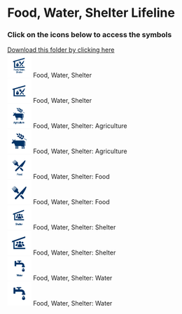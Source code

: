 # Food, Water, Shelter Lifeline<br>
### Click on the icons below to access the symbols<br>
<a href='https://minhaskamal.github.io/DownGit/#/home?url=https://github.com/NAPSG/DHS-Symbol-Server/tree/main/dhs-symbol/assets/icons/Lifelines/Food%2C%20Water%2C%20Shelter%20Lifeline'>Download this folder by clicking here</a><br><a href='https://github.com/NAPSG/DHS-Symbol-Server/raw/main/dhs-symbol/assets/icons/Lifelines/Food%2C%20Water%2C%20Shelter%20Lifeline/icon-KCA.svg'><img src='icon-KCA.svg' width='55'></a> Food, Water, Shelter<br><a href='https://github.com/NAPSG/DHS-Symbol-Server/raw/main/dhs-symbol/assets/icons/Lifelines/Food%2C%20Water%2C%20Shelter%20Lifeline/icon-KCB.svg'><img src='icon-KCB.svg' width='55'></a> Food, Water, Shelter<br><a href='https://github.com/NAPSG/DHS-Symbol-Server/raw/main/dhs-symbol/assets/icons/Lifelines/Food%2C%20Water%2C%20Shelter%20Lifeline/icon-KCC.svg'><img src='icon-KCC.svg' width='55'></a> Food, Water, Shelter: Agriculture<br><a href='https://github.com/NAPSG/DHS-Symbol-Server/raw/main/dhs-symbol/assets/icons/Lifelines/Food%2C%20Water%2C%20Shelter%20Lifeline/icon-KCD.svg'><img src='icon-KCD.svg' width='55'></a> Food, Water, Shelter: Agriculture<br><a href='https://github.com/NAPSG/DHS-Symbol-Server/raw/main/dhs-symbol/assets/icons/Lifelines/Food%2C%20Water%2C%20Shelter%20Lifeline/icon-KCE.svg'><img src='icon-KCE.svg' width='55'></a> Food, Water, Shelter: Food<br><a href='https://github.com/NAPSG/DHS-Symbol-Server/raw/main/dhs-symbol/assets/icons/Lifelines/Food%2C%20Water%2C%20Shelter%20Lifeline/icon-KCF.svg'><img src='icon-KCF.svg' width='55'></a> Food, Water, Shelter: Food<br><a href='https://github.com/NAPSG/DHS-Symbol-Server/raw/main/dhs-symbol/assets/icons/Lifelines/Food%2C%20Water%2C%20Shelter%20Lifeline/icon-KCG.svg'><img src='icon-KCG.svg' width='55'></a> Food, Water, Shelter: Shelter<br><a href='https://github.com/NAPSG/DHS-Symbol-Server/raw/main/dhs-symbol/assets/icons/Lifelines/Food%2C%20Water%2C%20Shelter%20Lifeline/icon-KCH.svg'><img src='icon-KCH.svg' width='55'></a> Food, Water, Shelter: Shelter<br><a href='https://github.com/NAPSG/DHS-Symbol-Server/raw/main/dhs-symbol/assets/icons/Lifelines/Food%2C%20Water%2C%20Shelter%20Lifeline/icon-KCI.svg'><img src='icon-KCI.svg' width='55'></a> Food, Water, Shelter: Water<br><a href='https://github.com/NAPSG/DHS-Symbol-Server/raw/main/dhs-symbol/assets/icons/Lifelines/Food%2C%20Water%2C%20Shelter%20Lifeline/icon-KCJ.svg'><img src='icon-KCJ.svg' width='55'></a> Food, Water, Shelter: Water<br>
